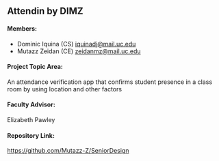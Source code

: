 ## Attendin by DIMZ

#### Members:
- Dominic Iquina (CS) iquinadj@mail.uc.edu
- Mutazz Zeidan (CE) zeidanmz@mail.uc.edu

#### Project Topic Area:
An attendance verification app that confirms student presence in a class room by using location and other factors 

#### Faculty Advisor:
Elizabeth Pawley

#### Repository Link:
https://github.com/Mutazz-Z/SeniorDesign

